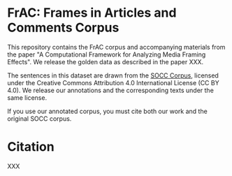 # FrAC: Frames in Articles and Comments Corpus

This repository contains the FrAC corpus and accompanying materials from the paper "A Computational Framework for Analyzing Media Framing Effects". We release the golden data as described in the paper XXX.

The sentences in this dataset are drawn from the [SOCC Corpus](https://github.com/sfu-discourse-lab/SOCC), licensed under the Creative Commons Attribution 4.0 International License (CC BY 4.0).
We release our annotations and the corresponding texts under the same license.

If you use our annotated corpus, you must cite both our work and the original SOCC corpus.


# Citation
XXX
